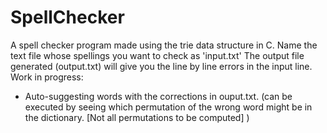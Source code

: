 # SpellChecker
A spell checker program made using the trie data structure in C. 
Name the text file whose spellings you want to check as 'input.txt'
The output file generated (output.txt) will give you the line by line errors in the input line.
Work in progress:
  - Auto-suggesting words with the corrections in ouput.txt. (can be executed by seeing which permutation of the wrong word might be in
    the dictionary. [Not all permutations to be computed] )

  
